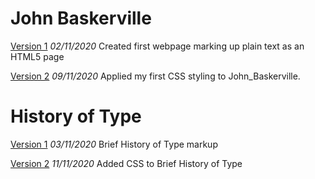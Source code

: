 John Baskerville
================
[Version 1](https://laurengilmoreixd.github.io/john_baskerville/baskerville01.html)
*02/11/2020*
Created first webpage marking up plain text as an HTML5 page

[Version 2](https://laurengilmoreixd.github.io/john_baskerville/baskerville_02)
*09/11/2020*
Applied my first CSS styling to John_Baskerville.












History of Type
===============
[Version 1](https://laurengilmoreixd.github.io/john_baskerville/brief_history_of_type01)
*03/11/2020* Brief History of Type markup

[Version 2](https://laurengilmoreixd.github.io/john_baskerville/brief_history_of_type02.html)
*11/11/2020* Added CSS to Brief History of Type